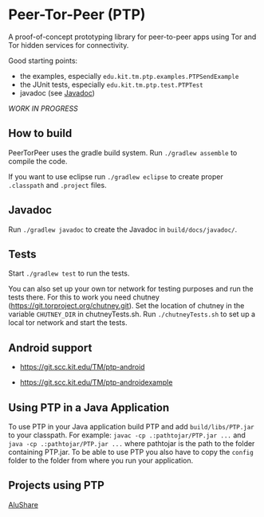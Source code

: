 # Peer-Tor-Peer (PTP)

A proof-of-concept prototyping library for peer-to-peer
apps using Tor and Tor hidden services for connectivity.

Good starting points:

* the examples, especially `edu.kit.tm.ptp.examples.PTPSendExample`
* the JUnit tests, especially `edu.kit.tm.ptp.test.PTPTest`
* javadoc (see [Javadoc](README.md#javadoc))

*WORK IN PROGRESS*

## How to build

PeerTorPeer uses the gradle build system.
Run `./gradlew assemble` to compile the code.

If you want to use eclipse run `./gradlew eclipse` to create proper
`.classpath` and `.project` files.

## Javadoc

Run `./gradlew javadoc` to create the Javadoc in `build/docs/javadoc/`.

## Tests

Start `./gradlew test` to run the tests.

You can also set up your own tor network for testing purposes and run the tests there.
For this to work you need chutney (https://git.torproject.org/chutney.git).
Set the location of chutney in the variable `CHUTNEY_DIR` in chutneyTests.sh.
Run `./chutneyTests.sh` to set up a local tor network and start the tests.

## Android support

- https://git.scc.kit.edu/TM/ptp-android

- https://git.scc.kit.edu/TM/ptp-androidexample

## Using PTP in a Java Application

To use PTP in your Java application build PTP and add `build/libs/PTP.jar` to your classpath.
For example: `javac -cp .:pathtojar/PTP.jar ...` and `java -cp .:pathtojar/PTP.jar ...` 
where pathtojar is the path to the folder containing PTP.jar.
To be able to use PTP you also have to copy the `config` folder to the folder from where you run your application. 

## Projects using PTP

[AluShare](https://github.com/weichweich/AluShare)
